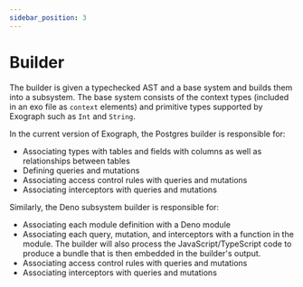 ```yaml
---
sidebar_position: 3
---
```


# Builder

The builder is given a typechecked AST and a base system and builds them into a subsystem. The base system consists of the context types (included in an exo file as `context` elements) and primitive types supported by Exograph such as `Int` and `String`.

In the current version of Exograph, the Postgres builder is responsible for:

- Associating types with tables and fields with columns as well as relationships between tables
- Defining queries and mutations
- Associating access control rules with queries and mutations
- Associating interceptors with queries and mutations

Similarly, the Deno subsystem builder is responsible for:

- Associating each module definition with a Deno module
- Associating each query, mutation, and interceptors with a function in the module. The builder will also process the JavaScript/TypeScript code to produce a bundle that is then embedded in the builder's output.
- Associating access control rules with queries and mutations
- Associating interceptors with queries and mutations
